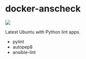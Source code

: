 # docker-anscheck

[![](https://badge.imagelayers.io/davidhrbac/docker-anscheck:latest.svg)](https://imagelayers.io/?images=davidhrbac/docker-anscheck:latest 'Get your own badge on imagelayers.io')

Latest Ubuntu with Python lint apps.

* pylint
* autopep8
* ansible-lint 
